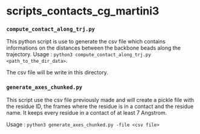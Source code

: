 # scripts_contacts_cg_martini3

### `compute_contact_along_trj.py`
This python script is use to generate the csv file which contains informations on the distances between the backbone beads along the trajectory.
Usage : `python3 compute_contact_along_trj.py <path_to_the_dir_data>`.

The csv file will be write in this directory.

### `generate_axes_chunked.py`
This script use the csv file previously made and will create a pickle file with the residue ID, the frames where the residue is in a contact and the residue name.
It keeps every residue in a contact of at least 7 Angstrom.

Usage : `python3 generate_axes_chunked.py -file <csv file>`
